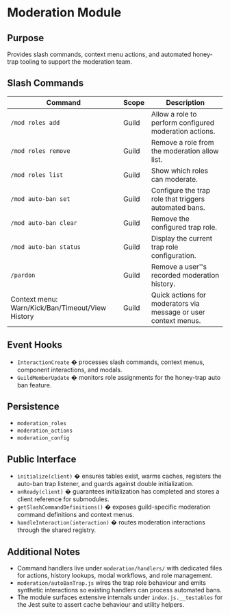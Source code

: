 # Moderation Module

## Purpose
Provides slash commands, context menu actions, and automated honey-trap tooling to support the moderation team.

## Slash Commands
| Command | Scope | Description |
|---------|-------|-------------|
| `/mod roles add` | Guild | Allow a role to perform configured moderation actions. |
| `/mod roles remove` | Guild | Remove a role from the moderation allow list. |
| `/mod roles list` | Guild | Show which roles can moderate. |
| `/mod auto-ban set` | Guild | Configure the trap role that triggers automated bans. |
| `/mod auto-ban clear` | Guild | Remove the configured trap role. |
| `/mod auto-ban status` | Guild | Display the current trap role configuration. |
| `/pardon` | Guild | Remove a user''s recorded moderation history. |
| Context menu: Warn/Kick/Ban/Timeout/View History | Guild | Quick actions for moderators via message or user context menus. |

## Event Hooks
- `InteractionCreate` � processes slash commands, context menus, component interactions, and modals.
- `GuildMemberUpdate` � monitors role assignments for the honey-trap auto ban feature.

## Persistence
- `moderation_roles`
- `moderation_actions`
- `moderation_config`

## Public Interface
- `initialize(client)` � ensures tables exist, warms caches, registers the auto-ban trap listener, and guards against double initialization.
- `onReady(client)` � guarantees initialization has completed and stores a client reference for submodules.
- `getSlashCommandDefinitions()` � exposes guild-specific moderation command definitions and context menus.
- `handleInteraction(interaction)` � routes moderation interactions through the shared registry.

## Additional Notes
- Command handlers live under `moderation/handlers/` with dedicated files for actions, history lookups, modal workflows, and role management.
- `moderation/autoBanTrap.js` wires the trap role behaviour and emits synthetic interactions so existing handlers can process automated bans.
- The module surfaces extensive internals under `index.js.__testables` for the Jest suite to assert cache behaviour and utility helpers.
